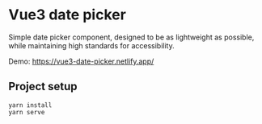 # Vue3 date picker
Simple date picker component, designed to be as
lightweight as possible, while maintaining high standards for accessibility.

Demo: https://vue3-date-picker.netlify.app/

## Project setup
```
yarn install
yarn serve
```

